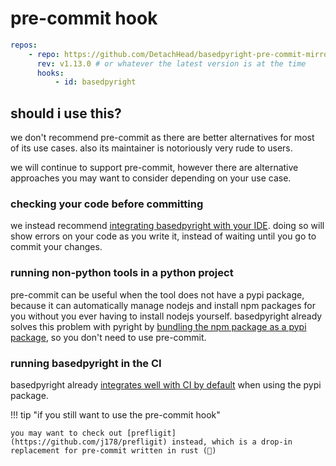 # pre-commit hook

```yaml title=".pre-commit-config.yaml"
repos:
    - repo: https://github.com/DetachHead/basedpyright-pre-commit-mirror
      rev: v1.13.0 # or whatever the latest version is at the time
      hooks:
          - id: basedpyright
```

## should i use this?

we don't recommend pre-commit as there are better alternatives for most of its use cases. also its maintainer is notoriously very rude to users.

we will continue to support pre-commit, however there are alternative approaches you may want to consider depending on your use case.

### checking your code before committing

we instead recommend [integrating basedpyright with your IDE](./ides.md). doing so will show errors on your code as you write it, instead of waiting until you go to commit your changes.

### running non-python tools in a python project

pre-commit can be useful when the tool does not have a pypi package, because it can automatically manage nodejs and install npm packages for you without you ever having to install nodejs yourself. basedpyright already solves this problem with pyright by [bundling the npm package as a pypi package](../benefits-over-pyright/pypi-package-vscode-pinning.md), so you don't need to use pre-commit.

### running basedpyright in the CI

basedpyright already [integrates well with CI by default](../benefits-over-pyright/improved-ci-integration.md) when using the pypi package.

!!! tip "if you still want to use the pre-commit hook"

    you may want to check out [prefligit](https://github.com/j178/prefligit) instead, which is a drop-in replacement for pre-commit written in rust (🚀)

